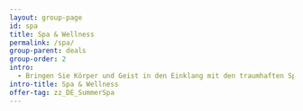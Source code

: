 ```yaml
---
layout: group-page
id: spa
title: Spa & Wellness
permalink: /spa/
group-parent: deals
group-order: 2
intro:
  - Bringen Sie Körper und Geist in den Einklang mit den traumhaften Spa-Angeboten in unserem Spätsommer-Sale! Ob naturnah oder luxuriös – mit diesen Auszeiten ist innere Ruhe so gut wie garantiert. Gönnen Sie sich relaxte Wellnessmomente und buchen Sie jetzt Ihre wohlverdiente Pause.
intro-title: Spa & Wellness
offer-tag: zz_DE_SummerSpa
---
```

